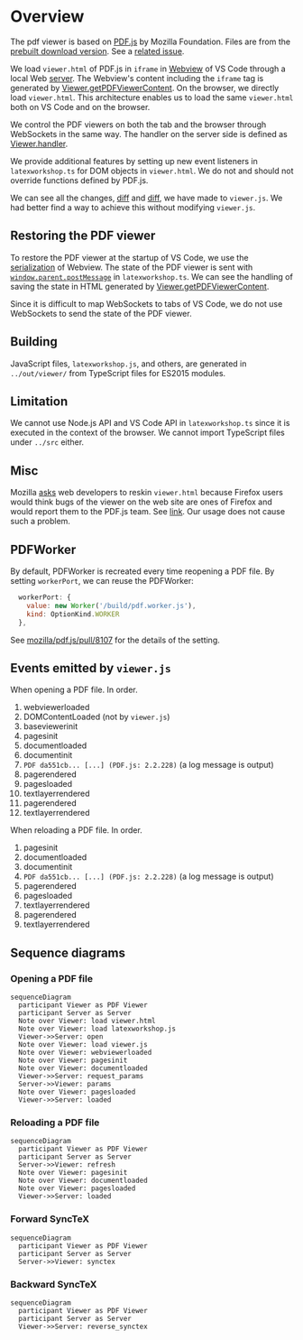 # Overview

The pdf viewer is based on [PDF.js](https://mozilla.github.io/pdf.js/) by Mozilla Foundation. Files are from the [prebuilt download version](https://mozilla.github.io/pdf.js/getting_started/#download). See a [related issue](https://github.com/mozilla/pdf.js/issues/9318#issuecomment-354192067).

We load `viewer.html` of PDF.js in `iframe` in [Webview](https://code.visualstudio.com/api/extension-guides/webview) of VS Code through a local Web [server](https://github.com/James-Yu/LaTeX-Workshop/blob/master/src/components/server.ts). The Webview's content including the `iframe` tag is generated by [Viewer.getPDFViewerContent](https://github.com/James-Yu/LaTeX-Workshop/blob/2fae02734190fb5664f002d0205c06024ff4a8cd/src/components/viewerlib/pdfviewerpanel.ts#L116). On the browser, we directly load `viewer.html`. This architecture enables us to load the same `viewer.html` both on VS Code and on the browser.

We control the PDF viewers on both the tab and the browser through WebSockets in the same way. The handler on the server side is defined as [Viewer.handler](https://github.com/James-Yu/LaTeX-Workshop/blob/2fae02734190fb5664f002d0205c06024ff4a8cd/src/components/viewer.ts#L231).

We provide additional features by setting up new event listeners in `latexworkshop.ts` for DOM objects in `viewer.html`. We do not and should not override functions defined by PDF.js.

We can see all the changes, [diff](https://github.com/James-Yu/LaTeX-Workshop/pull/3187/commits/ed6609531cbbf949548ed21f5fb8ba33284c7c96) and [diff](https://github.com/James-Yu/LaTeX-Workshop/commit/e9fa985e5ebe948c3c232bb513d6dfc1e2be0fce), we have made to `viewer.js`. We had better find a way to achieve this without modifying `viewer.js`.

## Restoring the PDF viewer

To restore the PDF viewer at the startup of VS Code, we use the [serialization](https://code.visualstudio.com/api/extension-guides/webview#serialization) of Webview. The state of the PDF viewer is sent with [`window.parent.postMessage`](https://developer.mozilla.org/en-US/docs/Web/API/Window/parent) in `latexworkshop.ts`. We can see the handling of saving the state in HTML generated by [Viewer.getPDFViewerContent](https://github.com/James-Yu/LaTeX-Workshop/blob/2fae02734190fb5664f002d0205c06024ff4a8cd/src/components/viewerlib/pdfviewerpanel.ts#L116).

Since it is difficult to map WebSockets to tabs of VS Code, we do not use WebSockets to send the state of the PDF viewer.

## Building

JavaScript files, `latexworkshop.js`, and others, are generated in `../out/viewer/` from TypeScript files for ES2015 modules.

## Limitation

We cannot use Node.js API and VS Code API in `latexworkshop.ts` since it is executed in the context of the browser. We cannot import TypeScript files under `../src` either.

## Misc

Mozilla [asks](https://mozilla.github.io/pdf.js/getting_started/) web developers to reskin `viewer.html` because Firefox users would think bugs of the viewer on the web site are ones of Firefox and would report them to the PDF.js team. See [link](https://github.com/mozilla/pdf.js/issues/5609). Our usage does not cause such a problem.

## PDFWorker

By default, PDFWorker is recreated every time reopening a PDF file. By setting `workerPort`,
we can reuse the PDFWorker:
``` javascript
  workerPort: {
    value: new Worker('/build/pdf.worker.js'),
    kind: OptionKind.WORKER
  },
```
See [mozilla/pdf.js/pull/8107](https://github.com/mozilla/pdf.js/pull/8107) for the details of the setting.

## Events emitted by `viewer.js`

When opening a PDF file. In order.

1. webviewerloaded
2. DOMContentLoaded (not by `viewer.js`)
3. baseviewerinit
4. pagesinit
5. documentloaded
7. documentinit
8. `PDF da551cb... [...] (PDF.js: 2.2.228)` (a log message is output)
9. pagerendered
1. pagesloaded
1. textlayerrendered
1. pagerendered
1. textlayerrendered

When reloading a PDF file. In order.

1. pagesinit
1. documentloaded
1. documentinit
1. `PDF da551cb... [...] (PDF.js: 2.2.228)` (a log message is output)
1. pagerendered
1. pagesloaded
1. textlayerrendered
1. pagerendered
1. textlayerrendered

## Sequence diagrams

### Opening a PDF file

```mermaid
sequenceDiagram
  participant Viewer as PDF Viewer
  participant Server as Server
  Note over Viewer: load viewer.html
  Note over Viewer: load latexworkshop.js
  Viewer->>Server: open
  Note over Viewer: load viewer.js
  Note over Viewer: webviewerloaded
  Note over Viewer: pagesinit
  Note over Viewer: documentloaded
  Viewer->>Server: request_params
  Server->>Viewer: params
  Note over Viewer: pagesloaded
  Viewer->>Server: loaded
```

### Reloading a PDF file

```mermaid
sequenceDiagram
  participant Viewer as PDF Viewer
  participant Server as Server
  Server->>Viewer: refresh
  Note over Viewer: pagesinit
  Note over Viewer: documentloaded
  Note over Viewer: pagesloaded
  Viewer->>Server: loaded
```

### Forward SyncTeX

```mermaid
sequenceDiagram
  participant Viewer as PDF Viewer
  participant Server as Server
  Server->>Viewer: synctex
```

### Backward SyncTeX

```mermaid
sequenceDiagram
  participant Viewer as PDF Viewer
  participant Server as Server
  Viewer->>Server: reverse_synctex
```
